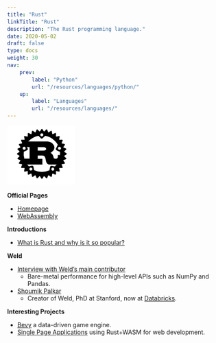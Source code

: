 ```yaml
---
title: "Rust"
linkTitle: "Rust"
description: "The Rust programming language."
date: 2020-05-02
draft: false
type: docs
weight: 30
nav:
    prev:
        label: "Python"
        url: "/resources/languages/python/"
    up:
        label: "Languages"
        url: "/resources/languages/"    
---
```


![Rust Logo](rust.png)

**Official Pages**
* [Homepage](https://www.rust-lang.org/)
* [WebAssembly](https://www.rust-lang.org/what/wasm)

**Introductions**
* [What is Rust and why is it so popular?](https://stackoverflow.blog/2020/01/20/what-is-rust-and-why-is-it-so-popular/)

**Weld**
* [Interview with Weld’s main contributor](https://notamonadtutorial.com/weld-accelerating-numpy-scikit-and-pandas-as-much-as-100x-with-rust-and-llvm-12ec1c630a1)
  * Bare-metal performance for high-level APIs such as NumPy and Pandas.
* [Shoumik Palkar](https://shoumik.xyz/)
  * Creator of Weld, PhD at Stanford, now at [Databricks](https://databricks.com/).

**Interesting Projects**
* [Bevy](https://bevyengine.org/news/introducing-bevy/) a data-driven game engine.
* [Single Page Applications](http://www.sheshbabu.com/posts/rust-wasm-yew-single-page-application/) using Rust+WASM for web development.

